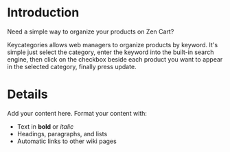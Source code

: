 # Introduction #

Need a simple way to organize your products on Zen Cart?

Keycategories allows web managers to organize products by keyword.  It's simple just select the category, enter the keyword into the built-in search engine, then click on the checkbox beside each product you want to appear in the selected category, finally press update.

# Details #

Add your content here.  Format your content with:
  * Text in **bold** or _italic_
  * Headings, paragraphs, and lists
  * Automatic links to other wiki pages